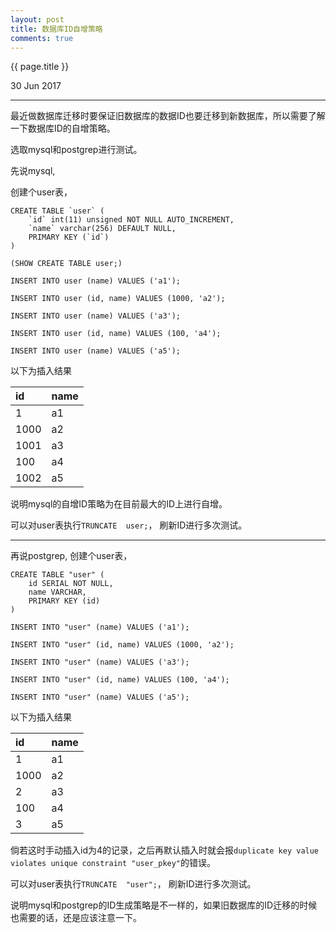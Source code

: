 ```yaml
---
layout: post
title: 数据库ID自增策略
comments: true
---
```


{{ page.title }}
<p class="meta">30 Jun 2017</p>
<hr>

最近做数据库迁移时要保证旧数据库的数据ID也要迁移到新数据库，所以需要了解一下数据库ID的自增策略。

选取mysql和postgrep进行测试。

先说mysql,

创建个user表，

```
CREATE TABLE `user` (
  	`id` int(11) unsigned NOT NULL AUTO_INCREMENT,
  	`name` varchar(256) DEFAULT NULL,
  	PRIMARY KEY (`id`)
)

(SHOW CREATE TABLE user;)

INSERT INTO user (name) VALUES ('a1');

INSERT INTO user (id, name) VALUES (1000, 'a2');

INSERT INTO user (name) VALUES ('a3');

INSERT INTO user (id, name) VALUES (100, 'a4');

INSERT INTO user (name) VALUES ('a5');
```

以下为插入结果

| id | name |
| :------| :------|
| 1    | a1 |
| 1000 | a2 |
| 1001 | a3 |
| 100  | a4 |
| 1002 | a5 |

说明mysql的自增ID策略为在目前最大的ID上进行自增。

可以对user表执行```TRUNCATE  user;```， 刷新ID进行多次测试。

***

再说postgrep,
创建个user表，

```
CREATE TABLE "user" (
	id SERIAL NOT NULL,
	name VARCHAR,
	PRIMARY KEY (id)
)

INSERT INTO "user" (name) VALUES ('a1');

INSERT INTO "user" (id, name) VALUES (1000, 'a2');

INSERT INTO "user" (name) VALUES ('a3');

INSERT INTO "user" (id, name) VALUES (100, 'a4');

INSERT INTO "user" (name) VALUES ('a5');
```

以下为插入结果

| id | name |
| :------| :------|
| 1   | a1 |
| 1000 | a2 |
| 2    | a3 |
| 100    | a4 |
| 3    | a5 |


倘若这时手动插入id为4的记录，之后再默认插入时就会报```duplicate key value violates unique constraint "user_pkey"```的错误。

可以对user表执行```TRUNCATE  "user";```， 刷新ID进行多次测试。

说明mysql和postgrep的ID生成策略是不一样的，如果旧数据库的ID迁移的时候也需要的话，还是应该注意一下。


